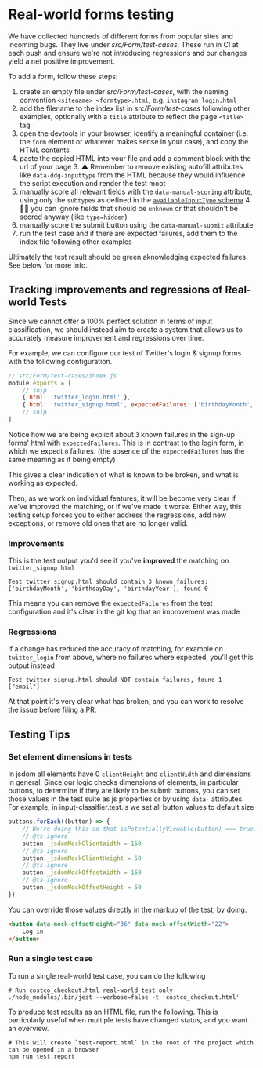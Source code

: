 # Real-world forms testing

We have collected hundreds of different forms from popular sites and incoming bugs. They live under _src/Form/test-cases_. These run in CI at each push and ensure we're not introducing regressions and our changes yield a net positive improvement.

To add a form, follow these steps:

1. create an empty file under *src/Form/test-cases*, with the naming convention `<sitename>_<formtype>.html`, e.g. `instagram_login.html`
2. add the filename to the index list in *src/Form/test-cases* following other examples, optionally with a `title` attribute to reflect the page `<title>` tag
2. open the devtools in your browser, identify a meaningful container (i.e. the `form` element or whatever makes sense in your case), and copy the HTML contents
3. paste the copied HTML into your file and add a comment block with the url of your page
   3. ⚠️ Remember to remove existing autofill attributes like `data-ddg-inputtype` from the HTML because they would influence the script execution and render the test moot
3. manually score all relevant fields with the `data-manual-scoring` attribute, using only the `subtype`s as defined in the [`availableInputType` schema](https://github.com/duckduckgo/duckduckgo-autofill/blob/main/src/deviceApiCalls/schemas/availableInputTypes.json)
   4. 🧑‍💻 you can ignore fields that should be `unknown` or that shouldn't be scored anyway (like `type=hidden`) 
4. manually score the submit button using the `data-manual-submit` attribute
5. run the test case and if there are expected failures, add them to the index file following other examples

Ultimately the test result should be green aknowledging expected failures. See below for more info.

## Tracking improvements and regressions of Real-world Tests

Since we cannot offer a 100% perfect solution in terms of input classification, we should instead
aim to create a system that allows us to accurately measure improvement and regressions over time.

For example, we can configure our test of Twitter's login & signup forms with the following configuration.

```javascript
// src/Form/test-cases/index.js
module.exports = [
    // snip
    { html: 'twitter_login.html' },
    { html: 'twitter_signup.html', expectedFailures: ['birthdayMonth', 'birthdayDay', 'birthdayYear'] },
    // snip
]
```

Notice how we are being explicit about `3` known failures in the sign-up forms' html with `expectedFailures`.
This is in contrast to the login form, in which we expect `0` failures. (the absence of the `expectedFailures` has the same meaning as it being empty)

This gives a clear indication of what is known to be broken, and what is working as expected. 

Then, as we work on individual features, it will be become very clear if we've improved the matching, or if we've made it worse. Either way, this testing setup forces you to either address the regressions, add new exceptions, or remove old ones that are no longer valid. 

### Improvements

This is the test output you'd see if you've **improved** the matching on `twitter_signup.html`

    Test twitter_signup.html should contain 3 known failures: ['birthdayMonth', 'birthdayDay', 'birthdayYear'], found 0

This means you can remove the `expectedFailures` from the test configuration and it's clear in the git log that an improvement was made

### Regressions

If a change has reduced the accuracy of matching, for example on `twitter_login` from above, where no failures where expected, you'll get this output instead

    Test twitter_signup.html should NOT contain failures, found 1 ["email"]

At that point it's very clear what has broken, and you can work to resolve the issue before filing a PR.


## Testing Tips

### Set element dimensions in tests
In jsdom all elements have 0 `clientHeight` and `clientWidth` and dimensions in general. Since our logic checks 
dimensions of elements, in particular buttons, to determine if they are likely to be submit buttons, you can set
those values in the test suite as js properties or by using `data-` attributes. For example, in input-classifier.test.js
we set all button values to default size

```js
buttons.forEach((button) => {
    // We're doing this so that isPotentiallyViewable(button) === true. See jest.setup.js for more info
    // @ts-ignore
    button._jsdomMockClientWidth = 150
    // @ts-ignore
    button._jsdomMockClientHeight = 50
    // @ts-ignore
    button._jsdomMockOffsetWidth = 150
    // @ts-ignore
    button._jsdomMockOffsetHeight = 50
})
```

You can override those values directly in the markup of the test, by doing:

```html
<button data-mock-offsetHeight="36" data-mock-offsetWidth="22">
    Log in
</button>
```

### Run a single test case

To run a single real-world test case, you can do the following

```shell
# Run costco_checkout.html real-world test only
./node_modules/.bin/jest --verbose=false -t 'costco_checkout.html'
```

To produce test results as an HTML file, run the following. This is particularly useful
when multiple tests have changed status, and you want an overview.

```shell
# This will create `test-report.html` in the root of the project which can be opened in a browser 
npm run test:report
```
